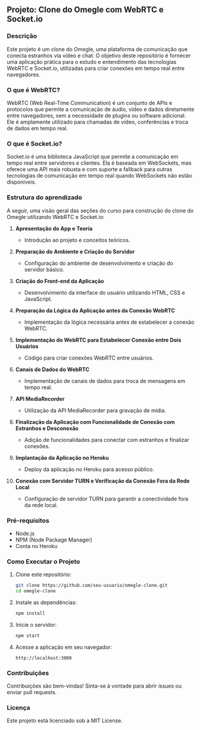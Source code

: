 ## Projeto: Clone do Omegle com WebRTC e Socket.io

### Descrição
Este projeto é um clone do Omegle, uma plataforma de comunicação que conecta estranhos via vídeo e chat. O objetivo deste repositório é fornecer uma aplicação prática para o estudo e entendimento das tecnologias WebRTC e Socket.io, utilizadas para criar conexões em tempo real entre navegadores.

### O que é WebRTC?
WebRTC (Web Real-Time Communication) é um conjunto de APIs e protocolos que permite a comunicação de áudio, vídeo e dados diretamente entre navegadores, sem a necessidade de plugins ou software adicional. Ele é amplamente utilizado para chamadas de vídeo, conferências e troca de dados em tempo real.

### O que é Socket.io?
Socket.io é uma biblioteca JavaScript que permite a comunicação em tempo real entre servidores e clientes. Ela é baseada em WebSockets, mas oferece uma API mais robusta e com suporte a fallback para outras tecnologias de comunicação em tempo real quando WebSockets não estão disponíveis.

### Estrutura do aprendizado
A seguir, uma visão geral das seções do curso para construção do clone do Omegle utilizando WebRTC e Socket.io:

1. **Apresentação do App e Teoria**
   - Introdução ao projeto e conceitos teóricos.

2. **Preparação do Ambiente e Criação do Servidor**
   - Configuração do ambiente de desenvolvimento e criação do servidor básico.

3. **Criação do Front-end da Aplicação**
   - Desenvolvimento da interface do usuário utilizando HTML, CSS e JavaScript.

4. **Preparação da Lógica da Aplicação antes da Conexão WebRTC**
   - Implementação da lógica necessária antes de estabelecer a conexão WebRTC.

5. **Implementação do WebRTC para Estabelecer Conexão entre Dois Usuários**
   - Código para criar conexões WebRTC entre usuários.

6. **Canais de Dados do WebRTC**
   - Implementação de canais de dados para troca de mensagens em tempo real.

7. **API MediaRecorder**
   - Utilização da API MediaRecorder para gravação de mídia.

8. **Finalização da Aplicação com Funcionalidade de Conexão com Estranhos e Desconexão**
   - Adição de funcionalidades para conectar com estranhos e finalizar conexões.

9. **Implantação da Aplicação no Heroku**
   - Deploy da aplicação no Heroku para acesso público.

10. **Conexão com Servidor TURN e Verificação da Conexão Fora da Rede Local**
    - Configuração de servidor TURN para garantir a conectividade fora da rede local.

### Pré-requisitos
- Node.js
- NPM (Node Package Manager)
- Conta no Heroku

### Como Executar o Projeto

1. Clone este repositório:
   ```bash
   git clone https://github.com/seu-usuario/omegle-clone.git
   cd omegle-clone
   ```

2. Instale as dependências:
   ```bash
   npm install
   ```

3. Inicie o servidor:
   ```bash
   npm start
   ```

4. Acesse a aplicação em seu navegador:
   ```
   http://localhost:3000
   ```

### Contribuições
Contribuições são bem-vindas! Sinta-se à vontade para abrir issues ou enviar pull requests.

### Licença
Este projeto está licenciado sob a MIT License.
